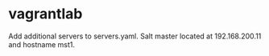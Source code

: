 # vagrantlab

Add additional servers to servers.yaml. Salt master located at 192.168.200.11 and hostname mst1.
